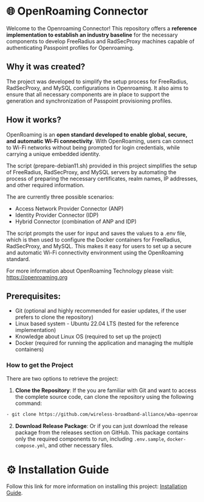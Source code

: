 # 🌐︎ OpenRoaming Connector

Welcome to the Openroaming Connector! This repository offers a **reference implementation to establish an industry baseline** for the necessary components to develop FreeRadius and RadSecProxy machines capable of authenticating Passpoint profiles for Openroaming.

## Why it was created?

The project was developed to simplify the setup process for FreeRadius, RadSecProxy, and MySQL configurations in Openroaming. It also aims to ensure that all necessary components are in place to support the generation and synchronization of Passpoint provisioning profiles.

## How it works?

OpenRoaming is an **open standard developed to enable global, secure, and automatic Wi-Fi connectivity**. With OpenRoaming, users can connect to Wi-Fi networks without being prompted for login credentials, while carrying a unique embedded identity.

The script (prepare-debian11.sh) provided in this project simplifies the setup of FreeRadius, RadSecProxy, and MySQL servers by automating the process of preparing the necessary certificates, realm names, IP addresses, and other required information.

The are currently three possible scenarios:
- Access Network Provider Connector (ANP)
- Identity Provider Connector (IDP)
- Hybrid Connector (combination of ANP and IDP)

The script prompts the user for input and saves the values to a .env file, which is then used to configure the Docker containers for FreeRadius, RadSecProxy, and MySQL. This makes it easy for users to set up a secure and
automatic Wi-Fi connectivity environment using the OpenRoaming standard.

For more information about OpenRoaming Technology please visit: https://openroaming.org

## Prerequisites:
- Git (optional and highly recommended for easier updates, if the user prefers to clone the repository)
- Linux based system - Ubuntu 22.04 LTS (tested for the reference implementation)
- Knowledge about Linux OS (required to set up the project)
- Docker (required for running the application and managing the multiple containers)

### How to get the Project

There are two options to retrieve the project:

1. **Clone the Repository**: If the you are familiar with Git and want to access the complete source code, can clone the
   repository using the following command:

```bash
- git clone https://github.com/wireless-broadband-alliance/wba-openroaming-connector.git
```

2. **Download Release Package**: Or if you can just download the release package from the releases section on GitHub. This package contains
   only the required components to run,
   including `.env.sample`, `docker-compose.yml`, and other necessary files.

   
# ⚙️ Installation Guide

Follow this link for more information on installing this project: [Installation Guide](INSTALATION.md).

